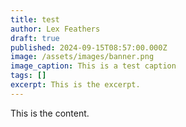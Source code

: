 ```yaml
---
title: test
author: Lex Feathers
draft: true
published: 2024-09-15T08:57:00.000Z
image: /assets/images/banner.png
image_caption: This is a test caption
tags: []
excerpt: This is the excerpt.
---
```

This is the content.
